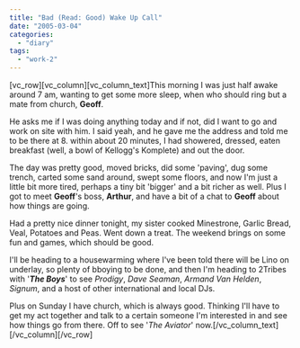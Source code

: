 ```yaml
---
title: "Bad (Read: Good) Wake Up Call"
date: "2005-03-04"
categories: 
  - "diary"
tags: 
  - "work-2"
---
```


\[vc\_row\]\[vc\_column\]\[vc\_column\_text\]This morning I was just half awake around 7 am, wanting to get some more sleep, when who should ring but a mate from church, **Geoff**.

He asks me if I was doing anything today and if not, did I want to go and work on site with him. I said yeah, and he gave me the address and told me to be there at 8. within about 20 minutes, I had showered, dressed, eaten breakfast (well, a bowl of Kellogg's Komplete) and out the door.

The day was pretty good, moved bricks, did some 'paving', dug some trench, carted some sand around, swept some floors, and now I'm just a little bit more tired, perhaps a tiny bit 'bigger' and a bit richer as well. Plus I got to meet **Geoff**'s boss, **Arthur**, and have a bit of a chat to **Geoff** about how things are going.

Had a pretty nice dinner tonight, my sister cooked Minestrone, Garlic Bread, Veal, Potatoes and Peas. Went down a treat. The weekend brings on some fun and games, which should be good.

I'll be heading to a housewarming where I've been told there will be Lino on underlay, so plenty of bboying to be done, and then I'm heading to 2Tribes with '**_The Boys_**' to see _Prodigy_, _Dave Seaman_, _Armand Van Helden_, _Signum_, and a host of other international and local DJs.

Plus on Sunday I have church, which is always good. Thinking I'll have to get my act together and talk to a certain someone I'm interested in and see how things go from there. Off to see '_The Aviator_' now.\[/vc\_column\_text\]\[/vc\_column\]\[/vc\_row\]
